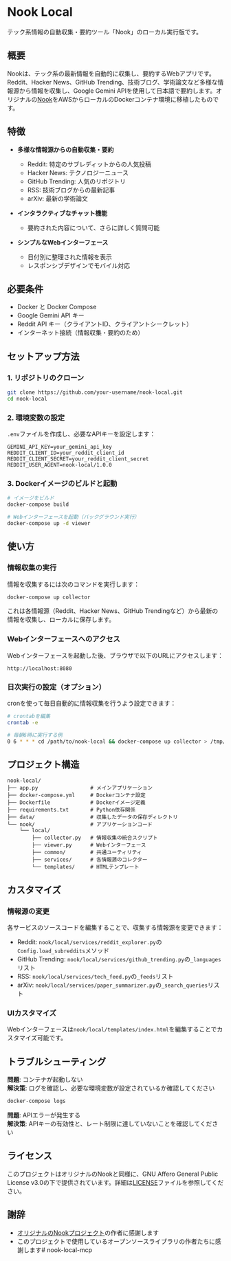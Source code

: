 # Nook Local

テック系情報の自動収集・要約ツール「Nook」のローカル実行版です。

## 概要

Nookは、テック系の最新情報を自動的に収集し、要約するWebアプリです。Reddit、Hacker News、GitHub Trending、技術ブログ、学術論文など多様な情報源から情報を収集し、Google Gemini APIを使用して日本語で要約します。オリジナルの[Nook](https://github.com/discus0434/nook)をAWSからローカルのDockerコンテナ環境に移植したものです。

## 特徴

- **多様な情報源からの自動収集・要約**
  - Reddit: 特定のサブレディットからの人気投稿
  - Hacker News: テクノロジーニュース
  - GitHub Trending: 人気のリポジトリ
  - RSS: 技術ブログからの最新記事
  - arXiv: 最新の学術論文

- **インタラクティブなチャット機能**
  - 要約された内容について、さらに詳しく質問可能

- **シンプルなWebインターフェース**
  - 日付別に整理された情報を表示
  - レスポンシブデザインでモバイル対応

## 必要条件

- Docker と Docker Compose
- Google Gemini API キー
- Reddit API キー（クライアントID、クライアントシークレット）
- インターネット接続（情報収集・要約のため）

## セットアップ方法

### 1. リポジトリのクローン

```bash
git clone https://github.com/your-username/nook-local.git
cd nook-local
```

### 2. 環境変数の設定

`.env`ファイルを作成し、必要なAPIキーを設定します：

```
GEMINI_API_KEY=your_gemini_api_key
REDDIT_CLIENT_ID=your_reddit_client_id
REDDIT_CLIENT_SECRET=your_reddit_client_secret
REDDIT_USER_AGENT=nook-local/1.0.0
```

### 3. Dockerイメージのビルドと起動

```bash
# イメージをビルド
docker-compose build

# Webインターフェースを起動（バックグラウンド実行）
docker-compose up -d viewer
```

## 使い方

### 情報収集の実行

情報を収集するには次のコマンドを実行します：

```bash
docker-compose up collector
```

これは各情報源（Reddit、Hacker News、GitHub Trendingなど）から最新の情報を収集し、ローカルに保存します。

### Webインターフェースへのアクセス

Webインターフェースを起動した後、ブラウザで以下のURLにアクセスします：

```
http://localhost:8080
```

### 日次実行の設定（オプション）

cronを使って毎日自動的に情報収集を行うよう設定できます：

```bash
# crontabを編集
crontab -e

# 毎朝6時に実行する例
0 6 * * * cd /path/to/nook-local && docker-compose up collector > /tmp/nook-collector.log 2>&1
```

## プロジェクト構造

```
nook-local/
├── app.py                 # メインアプリケーション
├── docker-compose.yml     # Dockerコンテナ設定
├── Dockerfile             # Dockerイメージ定義
├── requirements.txt       # Python依存関係
├── data/                  # 収集したデータの保存ディレクトリ
└── nook/                  # アプリケーションコード
    └── local/
        ├── collector.py   # 情報収集の統合スクリプト
        ├── viewer.py      # Webインターフェース
        ├── common/        # 共通ユーティリティ
        ├── services/      # 各情報源のコレクター
        └── templates/     # HTMLテンプレート
```

## カスタマイズ

### 情報源の変更

各サービスのソースコードを編集することで、収集する情報源を変更できます：

- Reddit: `nook/local/services/reddit_explorer.py`の`Config.load_subreddits`メソッド
- GitHub Trending: `nook/local/services/github_trending.py`の`_languages`リスト
- RSS: `nook/local/services/tech_feed.py`の`_feeds`リスト
- arXiv: `nook/local/services/paper_summarizer.py`の`_search_queries`リスト

### UIカスタマイズ

Webインターフェースは`nook/local/templates/index.html`を編集することでカスタマイズ可能です。

## トラブルシューティング

**問題**: コンテナが起動しない  
**解決策**: ログを確認し、必要な環境変数が設定されているか確認してください
```bash
docker-compose logs
```

**問題**: APIエラーが発生する  
**解決策**: APIキーの有効性と、レート制限に達していないことを確認してください

## ライセンス

このプロジェクトはオリジナルのNookと同様に、GNU Affero General Public License v3.0の下で提供されています。詳細は[LICENSE](LICENSE)ファイルを参照してください。

## 謝辞

- [オリジナルのNookプロジェクト](https://github.com/discus0434/nook)の作者に感謝します
- このプロジェクトで使用しているオープンソースライブラリの作者たちに感謝します# nook-local-mcp
